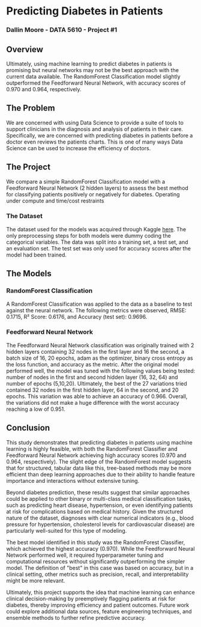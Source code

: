 # Predicting Diabetes in Patients 

### Dallin Moore \- DATA 5610 \- Project \#1

## Overview

Ultimately, using machine learning to predict diabetes in patients is promising but neural networks may not be the best approach with the current data available. The RandomForest Classification model slightly outperformed the Feedforward Neural Network, with accuracy scores of 0.970 and 0.964, respectively.

## The Problem

We are concerned with using Data Science to provide a suite of tools to support clinicians in the diagnosis and analysis of patients in their care. Specifically, we are concerned with predicting diabetes in patients before a doctor even reviews the patients charts. This is one of many ways Data Science can be used to increase the efficiency of doctors.

## The Project

We compare a simple RandomForest Classification model with a Feedforward Neural Network (2 hidden layers) to assess the best method for classifying patients positively or negatively for diabetes. Operating under compute and time/cost restraints

### The Dataset

The dataset used for the models was acquired through Kaggle [here](https://www.kaggle.com/datasets/iammustafatz/diabetes-prediction-dataset). The only preprocessing steps for both models were dummy coding the categorical variables. The data was split into a training set, a test set, and an evaluation set. The test set was only used for accuracy scores after the model had been trained.

## The Models

### RandomForest Classification

A RandomForest Classification was applied to the data as a baseline to test against the neural network. The following metrics were observed, RMSE: 0.1715, R² Score: 0.6176, and Accuracy (test set): 0.9696.

### Feedforward Neural Network

The Feedforward Neural Network classification was originally trained with 2 hidden layers containing 32 nodes in the first layer and 16 the second, a batch size of 16, 20 epochs, adam as the optimizer, binary cross entropy as the loss function, and accuracy as the metric. After the original model performed well, the model was tuned with the following values being tested: number of nodes in the first and second hidden layer (16, 32, 64\) and number of epochs (5,10,20). Ultimately, the best of the 27 variations tried contained 32 nodes in the first hidden layer, 64 in the second, and 20 epochs. This variation was able to achieve an accuracy of 0.966. Overall, the variations did not make a huge difference with the worst accuracy reaching a low of 0.951.

## Conclusion

This study demonstrates that predicting diabetes in patients using machine learning is highly feasible, with both the RandomForest Classifier and Feedforward Neural Network achieving high accuracy scores (0.970 and 0.964, respectively). The slight edge of the RandomForest model suggests that for structured, tabular data like this, tree-based methods may be more efficient than deep learning approaches due to their ability to handle feature importance and interactions without extensive tuning.

Beyond diabetes prediction, these results suggest that similar approaches could be applied to other binary or multi-class medical classification tasks, such as predicting heart disease, hypertension, or even identifying patients at risk for complications based on medical history. Given the structured nature of the dataset, diagnoses with clear numerical indicators (e.g., blood pressure for hypertension, cholesterol levels for cardiovascular disease) are particularly well-suited for this type of modeling.

The best model identified in this study was the RandomForest Classifier, which achieved the highest accuracy (0.970). While the Feedforward Neural Network performed well, it required hyperparameter tuning and computational resources without significantly outperforming the simpler model. The definition of "best" in this case was based on accuracy, but in a clinical setting, other metrics such as precision, recall, and interpretability might be more relevant.

Ultimately, this project supports the idea that machine learning can enhance clinical decision-making by preemptively flagging patients at risk for diabetes, thereby improving efficiency and patient outcomes. Future work could explore additional data sources, feature engineering techniques, and ensemble methods to further refine predictive accuracy.